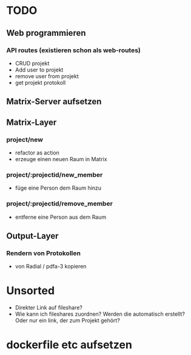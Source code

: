 # TODO
## Web programmieren
### API routes (existieren schon als web-routes)
- CRUD projekt
- Add user to projekt
- remove user from projekt
- get projekt protokoll

## Matrix-Server aufsetzen

## Matrix-Layer
### project/new
- refactor as action
- erzeuge einen neuen Raum in Matrix
### project/:projectid/new_member
- füge eine Person dem Raum hinzu
### project/:projectid/remove_member
- entferne eine Person aus dem Raum

## Output-Layer
### Rendern von Protokollen
- von Radial / pdfa-3 kopieren


# Unsorted
- Direkter Link auf fileshare?
- Wie kann ich fileshares zuordnen? Werden die automatisch erstellt? Oder nur ein link, der zum Projekt gehört?

# dockerfile etc aufsetzen

